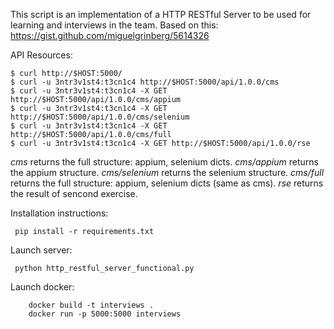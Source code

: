 This script is an implementation of a HTTP RESTful Server to be used for learning and interviews in the team. Based on this: https://gist.github.com/miguelgrinberg/5614326

API Resources:
```
$ curl http://$HOST:5000/
$ curl -u 3ntr3v1st4:t3cn1c4 http://$HOST:5000/api/1.0.0/cms
$ curl -u 3ntr3v1st4:t3cn1c4 -X GET http://$HOST:5000/api/1.0.0/cms/appium
$ curl -u 3ntr3v1st4:t3cn1c4 -X GET http://$HOST:5000/api/1.0.0/cms/selenium
$ curl -u 3ntr3v1st4:t3cn1c4 -X GET http://$HOST:5000/api/1.0.0/cms/full
$ curl -u 3ntr3v1st4:t3cn1c4 -X GET http://$HOST:5000/api/1.0.0/rse
```

*cms* returns the full structure: appium, selenium dicts.
*cms/appium* returns the appium structure.
*cms/selenium* returns the selenium structure.
*cms/full* returns the full structure: appium, selenium dicts (same as cms).
*rse* returns the result of sencond exercise.

Installation instructions:
```
 pip install -r requirements.txt
```

Launch server: 
```
 python http_restful_server_functional.py
```


Launch docker:
```
    docker build -t interviews .
    docker run -p 5000:5000 interviews
```